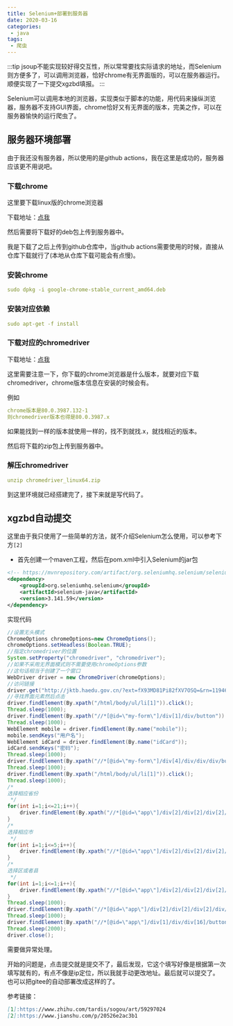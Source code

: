 ```yaml
---
title: Selenium+部署到服务器
date: 2020-03-16
categories:
 - java
tags:
 - 爬虫
---
```


:::tip
jsoup不能实现较好得交互性，所以常常要找实际请求的地址，而Selenium则方便多了，可以调用浏览器，恰好chrome有无界面版的，可以在服务器运行。顺便实现了一下提交xgzbd填报。
:::

<!-- more -->

Selenium可以调用本地的浏览器，实现类似于脚本的功能，用代码来操纵浏览器，服务器不支持GUI界面，chrome恰好又有无界面的版本，完美之作，可以在服务器愉快的运行爬虫了。

## 服务器环境部署

由于我还没有服务器，所以使用的是github actions，我在这里是成功的，服务器应该更不用说吧。

### 下载chrome

这里要下载linux版的chrome浏览器

下载地址：[点我](http://www.ubuntuchrome.com/)

然后需要将下载好的deb包上传到服务器中。

我是下载了之后上传到github仓库中，当github actions需要使用的时候，直接从仓库下载就行了(本地从仓库下载可能会有点慢)。

### 安装chrome

```yml
sudo dpkg -i google-chrome-stable_current_amd64.deb
```

### 安装对应依赖

```yml
sudo apt-get -f install
```

### 下载对应的chromedriver

下载地址：[点我](http://chromedriver.storage.googleapis.com/index.html)

这里需要注意一下，你下载的chrome浏览器是什么版本，就要对应下载chromedriver，chrome版本信息在安装的时候会有。

例如

```yml
chrome版本是80.0.3987.132-1
则chromedriver版本也得是80.0.3987.x
```

如果能找到一样的版本就使用一样的，找不到就找.x，就找相近的版本。

然后将下载的zip包上传到服务器中。

### 解压chromedriver

```yml
unzip chromedriver_linux64.zip
```

到这里环境就已经搭建完了，接下来就是写代码了。

## xgzbd自动提交

这里由于我只使用了一些简单的方法，就不介绍Selenium怎么使用，可以参考下方`[2]`

+ 首先创建一个maven工程，然后在pom.xml中引入Selenium的jar包

```xml
<!-- https://mvnrepository.com/artifact/org.seleniumhq.selenium/selenium-java -->
<dependency>
    <groupId>org.seleniumhq.selenium</groupId>
    <artifactId>selenium-java</artifactId>
    <version>3.141.59</version>
</dependency>
```

实现代码

```java
//设置无头模式
ChromeOptions chromeOptions=new ChromeOptions();
chromeOptions.setHeadless(Boolean.TRUE);
//指定chromedriver的位置
System.setProperty("chromedriver", "chromedriver");
//如果不采用无界面模式则不需要使用chromeOptions参数
//这句话相当于创建了一个窗口
WebDriver driver = new ChromeDriver(chromeOptions);
//访问链接
driver.get("http://jktb.haedu.gov.cn/?ext=fX93MD81Pi82fXV7OSQ=&rn=1194639372");
//寻找界面元素然后点击
driver.findElement(By.xpath("/html/body/ul/li[1]")).click();
Thread.sleep(1000);
driver.findElement(By.xpath("//*[@id=\"my-form\"]/div[1]/div/button")).click();
Thread.sleep(1000);
WebElement mobile = driver.findElement(By.name("mobile"));
mobile.sendKeys("用户名");
WebElement idCard = driver.findElement(By.name("idCard"));
idCard.sendKeys("密码");
Thread.sleep(1000);
driver.findElement(By.xpath("//*[@id=\"my-form\"]/div[4]/div/div/div/button")).click();
Thread.sleep(1000);
driver.findElement(By.xpath("/html/body/ul/li[1]")).click();
Thread.sleep(1000);
/*
选择相应省份
 */
for(int i=1;i<=21;i++){
    driver.findElement(By.xpath("//*[@id=\"app\"]/div[2]/div[2]/div[2]/div/div[2]/div[1]/ul/li["+i+"]")).click();
}
/*
选择相应市
 */
for(int i=1;i<=5;i++){
    driver.findElement(By.xpath("//*[@id=\"app\"]/div[2]/div[2]/div[2]/div/div[2]/div[2]/ul/li["+i+"]")).click();
}
/*
选择区或者县
 */
for(int i=1;i<=1;i++){
    driver.findElement(By.xpath("//*[@id=\"app\"]/div[2]/div[2]/div[2]/div/div[2]/div[3]/ul/li["+i+"]")).click();
}
Thread.sleep(1000);
driver.findElement(By.xpath("//*[@id=\"app\"]/div[2]/div[2]/div[2]/div/div[1]/button[2]")).click();
Thread.sleep(1000);
driver.findElement(By.xpath("//*[@id=\"app\"]/div[1]/div/div[16]/button")).click();
Thread.sleep(2000);
driver.close();
```

需要做异常处理。

开始的问题是，点击提交就是提交不了，最后发现，它这个填写好像是根据第一次填写就有的，有点不像是ip定位，所以我就手动更改地址。最后就可以提交了。
也可以把gitee的自动部署改成这样的了。

参考链接：

```md
[1]:https://www.zhihu.com/tardis/sogou/art/59297024
[2]:https://www.jianshu.com/p/20526e2ac3b1
```

